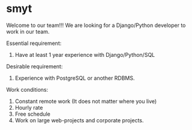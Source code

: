 # smyt
Welcome to our team!!!
We are looking for a Django/Python developer to work in our team. 

Essential requirement:

1. Have at least 1 year experience with Django/Python/SQL

Desirable requirement:

1. Experience with  PostgreSQL or another RDBMS.

Work conditions:
1. Constant remote work (It does not matter where you live) 
2. Hourly rate
3. Free schedule
4. Work on large web-projects and corporate projects.
